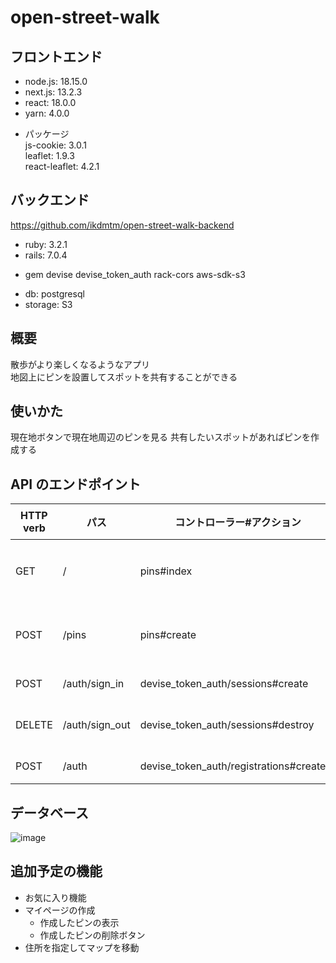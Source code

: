 # open-street-walk

## フロントエンド

-   node.js: 18.15.0
-   next.js: 13.2.3
-   react: 18.0.0
-   yarn: 4.0.0

*   パッケージ  
    js-cookie: 3.0.1  
    leaflet: 1.9.3  
    react-leaflet: 4.2.1

## バックエンド

<https://github.com/ikdmtm/open-street-walk-backend>

-   ruby: 3.2.1
-   rails: 7.0.4

*   gem
    devise
    devise_token_auth
    rack-cors
    aws-sdk-s3

-   db: postgresql
-   storage: S3

## 概要

散歩がより楽しくなるようなアプリ  
地図上にピンを設置してスポットを共有することができる

## 使いかた

現在地ボタンで現在地周辺のピンを見る
共有したいスポットがあればピンを作成する

## API のエンドポイント

| HTTP verb | パス           | 　コントローラー#アクション　          | 　目的　         |
| --------- | -------------- | -------------------------------------- | ---------------- |
| GET       | /              | pins#index                             | ピンの情報を取得 |
| POST      | /pins          | pins#create                            | ピンを新規作成   |
| POST      | /auth/sign_in  | devise_token_auth/sessions#create      | ログイン         |
| DELETE    | /auth/sign_out | devise_token_auth/sessions#destroy     | ログアウト       |
| POST      | /auth          | devise_token_auth/registrations#create | 新規登録         |

## データベース

![image](https://user-images.githubusercontent.com/77443881/234790573-835c087f-384f-40b0-a0fb-a03813830341.png)

## 追加予定の機能

-   お気に入り機能
-   マイページの作成
    -   作成したピンの表示
    -   作成したピンの削除ボタン
-   住所を指定してマップを移動
